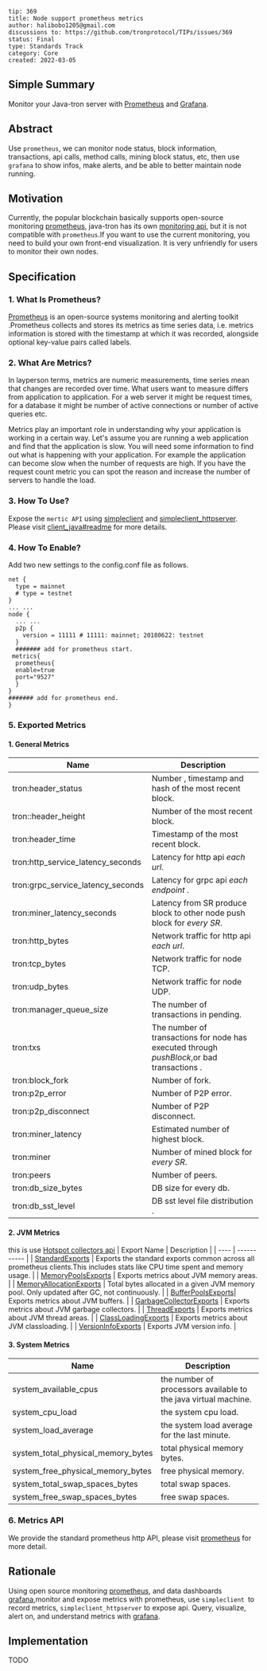 ```
tip: 369
title: Node support prometheus metrics	
author: halibobo1205@gmail.com
discussions to: https://github.com/tronprotocol/TIPs/issues/369
status: Final
type: Standards Track
category: Core
created: 2022-03-05
```


## Simple Summary
Monitor your Java-tron server with [Prometheus](https://prometheus.io/) and  [Grafana](https://grafana.com/grafana/).

## Abstract
Use `prometheus`, we can monitor node status, block information, transactions, api calls, method calls, mining block status, etc, then use `grafana` to show infos, make alerts, and be able to better maintain node running.

## Motivation
Currently, the popular blockchain basically supports open-source monitoring [prometheus](https://prometheus.io/), java-tron has its own [monitoring api](http://52.15.93.92:8090/monitor/getstatsinfo), but it is not compatible with `prometheus`.If you want to use the current monitoring, you need to build your own front-end visualization. It is very unfriendly for users to monitor their own nodes.

## Specification


### 1.  What Is Prometheus?
[Prometheus](https://github.com/prometheus) is an open-source systems monitoring and alerting toolkit .Prometheus collects and stores its metrics as time series data, i.e. metrics information is stored with the timestamp at which it was recorded, alongside optional key-value pairs called labels.

### 2. What Are Metrics?
In layperson terms, metrics are numeric measurements, time series mean that changes are recorded over time. What users want to measure differs from application to application. For a web server it might be request times, for a database it might be number of active connections or number of active queries etc.

Metrics play an important role in understanding why your application is working in a certain way. Let's assume you are running a web application and find that the application is slow. You will need some information to find out what is happening with your application. For example the application can become slow when the number of requests are high. If you have the request count metric you can spot the reason and increase the number of servers to handle the load.

### 3. How To Use?
Expose the `mertic API` using [simpleclient](https://mvnrepository.com/artifact/io.prometheus/simpleclient) and [simpleclient_httpserver](https://mvnrepository.com/artifact/io.prometheus/simpleclient_httpserver).  Please visit [client_java#readme](https://github.com/prometheus/client_java#readme) for more details.

### 4. How To Enable?
Add two new settings to the config.conf file as follows.
```
net {
  type = mainnet
  # type = testnet
}
... ...
node {
  ... ...
  p2p {
    version = 11111 # 11111: mainnet; 20180622: testnet
  }
  ####### add for prometheus start.
 metrics{
  prometheus{
  enable=true 
  port="9527"
  }
}
####### add for prometheus end.
}
```
### 5. Exported Metrics
#### 1. General Metrics
| Name | Description |
| ---- | ----------- |
| tron:header_status | Number , timestamp and  hash of the most recent block. |
| tron::header_height | Number  of the most recent block. |
| tron:header_time | Timestamp  of the most recent block. |
| tron:http_service_latency_seconds | Latency for  http api *each url*.  |
| tron:grpc_service_latency_seconds | Latency for  grpc api *each endpoint* . |
| tron:miner_latency_seconds | Latency from SR produce block to other node push block for *every SR*. |
| tron:http_bytes | Network traffic  for  http api *each url*.  |
| tron:tcp_bytes | Network traffic  for node TCP. |
| tron:udp_bytes | Network traffic  for node UDP. |
| tron:manager_queue_size | The number of transactions in pending. |
| tron:txs | The number of transactions for node has executed through *pushBlock*,or bad transactions . |
| tron:block_fork | Number of fork. |
| tron:p2p_error | Number of P2P error. |
| tron:p2p_disconnect | Number of P2P disconnect. |
| tron:miner_latency | Estimated number of highest block. |
| tron:miner | Number of  mined block for *every SR*. |
| tron:peers | Number of  peers. |
| tron:db_size_bytes| DB size for every db. |
| tron:db_sst_level |  DB sst level file distribution . |

#### 2. JVM Metrics
this  is use [Hotspot collectors api](https://mvnrepository.com/artifact/io.prometheus/simpleclient_hotspot/0.15.0)
| Export Name | Description |
| ---- | ----------- |
| [StandardExports](https://github.com/prometheus/client_java/blob/master/simpleclient_hotspot/src/main/java/io/prometheus/client/hotspot/StandardExports.java#L33) | Exports the standard exports common across all prometheus clients.This includes stats like CPU time spent and memory usage. |
| [MemoryPoolsExports](https://github.com/prometheus/client_java/blob/master/simpleclient_hotspot/src/main/java/io/prometheus/client/hotspot/MemoryPoolsExports.java#L34) | Exports metrics about JVM memory areas. |
| [MemoryAllocationExports](https://github.com/prometheus/client_java/blob/master/simpleclient_hotspot/src/main/java/io/prometheus/client/hotspot/MemoryAllocationExports.java#L19) | Total bytes allocated in a given JVM memory pool. Only updated after GC, not continuously. |
| [BufferPoolsExports](https://github.com/prometheus/client_java/blob/master/simpleclient_hotspot/src/main/java/io/prometheus/client/hotspot/BufferPoolsExports.java#L23)| Exports metrics about JVM buffers. |
| [GarbageCollectorExports](https://github.com/prometheus/client_java/blob/master/simpleclient_hotspot/src/main/java/io/prometheus/client/hotspot/GarbageCollectorExports.java#L28) | Exports metrics about JVM garbage collectors. |
| [ThreadExports](https://github.com/prometheus/client_java/blob/master/simpleclient_hotspot/src/main/java/io/prometheus/client/hotspot/ThreadExports.java#L37) | Exports metrics about JVM thread areas. |
| [ClassLoadingExports](https://github.com/prometheus/client_java/blob/master/simpleclient_hotspot/src/main/java/io/prometheus/client/hotspot/ClassLoadingExports.java#L31) | Exports metrics about JVM classloading. |
| [VersionInfoExports](https://github.com/prometheus/client_java/blob/master/simpleclient_hotspot/src/main/java/io/prometheus/client/hotspot/VersionInfoExports.java#L25) | Exports JVM version info. |


#### 3. System Metrics
| Name | Description |
| ---- | ----------- |
| system_available_cpus | the number of processors available to the java virtual machine. |
| system_cpu_load |  the system cpu load. |
| system_load_average | the system load average for the last minute. |
| system_total_physical_memory_bytes | total physical memory bytes. |
| system_free_physical_memory_bytes | free physical memory. |
| system_total_swap_spaces_bytes | total swap spaces. |
| system_free_swap_spaces_bytes | free swap spaces. |

### 6. Metrics API
We provide the standard prometheus http API, please visit [prometheus](https://prometheus.io/) for more detail.


## Rationale

Using open source monitoring  [prometheus](https://prometheus.io/), and data  dashboards [grafana](https://grafana.com/grafana/),monitor  and expose metrics with prometheus, use `simpleclient `to record metrics, `simpleclient_httpserver` to expose api. Query, visualize, alert on, and understand metrics with  [grafana](https://grafana.com/grafana/).


## Implementation
TODO
```